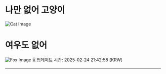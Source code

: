 
# 나만 없어 고양이

![Cat Image](https://cdn2.thecatapi.com/images/MTU5MDg5Mg.gif)

# 여우도 없어
![Fox Image](https://randomfox.ca/images/31.jpg)
⏳ 업데이트 시간: 2025-02-24 21:42:58 (KRW)

---
